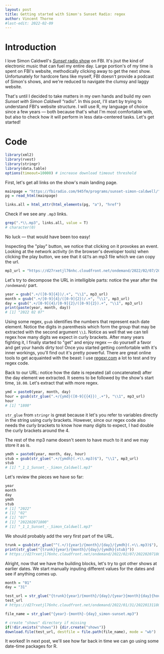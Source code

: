 ```yaml
---
layout: post
title: Getting started with Simon's Sunset Radio: regex
author: Vincent Thorne
#last-edit: 2022-02-09
---
```


# Introduction

I love Simon Caldwell's [*Sunset* radio show](https://fbiradio.com/945fm/programs/sunset-simon-caldwell/) on FBI. It's jsut the kind of electronic music that can fuel my entire day. Large portion's of my time is spent on FBI's website, methodically clicking away to get the next show. Unfortunately for hardcore fans like myself, FBI doesn't provide a podcast of Simon's shows, and we're reduced to navigate the clumsy and laggy website.

That's until I decided to take matters in my own hands and build my own *Sunset with Simon Caldwell* “radio”. In this post, I'll start by trying to understand FBI's website structure. I will use R, my language of choice since a few years — both because that's what I'm most comfortable with, but also to check how it will perform in less data-centered tasks. Let's get started!

# Code

```R
library(xml2)
library(rvest)
library(stringr)
library(data.table)
options(timeout=10000) # increase download timeout threshold
```


First, let's get all links on the show's main landing page.

```R
mainpage = "https://fbiradio.com/945fm/programs/sunset-simon-caldwell/"
pg = read_html(mainpage)

links.all = html_attr(html_elements(pg, "a"), "href")
```

Check if we see any `.mp3` links.

```R
grep(".*\\.mp3", links.all, value = T)
# character(0)
```

No luck — that would have been too easy!

Inspecting the "play" button, we notice that clicking on it provokes an event. Looking at the network activity (in the browser's developer tools) when clicking the play button, we see that it `GET`s an mp3 file which we can copy the url.

```R
mp3_url = "https://d27rxetjl76nhc.cloudfront.net/ondemand/2022/02/07/202202071800_1_1_Sunset_-_Simon_Caldwell.mp3"
```

Let's try to decompose the URL in intelligible parts: notice the year after the `/ondemand/` part.

```R
year = gsub(".+/([0-9]{4})/.+", "\\1", mp3_url)
month = gsub(".+/[0-9]{4}/([0-9]{2})/.+", "\\1", mp3_url)
day = gsub(".+/[0-9]{4}/[0-9]{2}/([0-9]{2}).+", "\\1", mp3_url)
print(paste(year, month, day))
# [1] "2022 02 07"
```

Using some regex, `gsub` identifies the numbers that represent each date element. Notice the digits in parenthesis which form the group that may be extracted with the second argument `\\1`. Notice as well that we can tell regex how many digits we expect in curly brackets. After many years fighting it, I finally started to "get" and enjoy regex — do yourself a favor and get your hands dirty too! Once you started getting comfortable with it's inner workings, you'll find out it's pretty powerful. There are great online tools to get acquainted with the beast: I use [regexr.com](regexr.com) a lot to test and try regex code.

Back to our URL: notice how the date is repeated (all concatenated) after the day element we extracted. It seems to be followed by the show's start time, `18.00`. Let's extract that with more regex.

```R
ymd = paste0(year, month, day)
hour = gsub(str_glue(".+/{ymd}([0-9]{{4}})_.+"), "\\1", mp3_url)
hour
# [1] "1800"
```

`str_glue` from `stringr` is great because it let's you refer to variables directly in the string using curly brackets. However, since our regex code also needs the curly brackets to know how many digits to expect, I had double the curly brackets around the 4.

The rest of the mp3 name doesn't seem to have much to it and we may store it as is.

```R
ymdh = paste0(year, month, day, hour)
stub = gsub(str_glue(".+/{ymdh}(.+\\.mp3)$"), "\\1", mp3_url)
stub
# [1] "_1_1_Sunset_-_Simon_Caldwell.mp3"
```


Let's review the pieces we have so far:
```R
year
month
day
ymdh
stub
# [1] "2022"
# [1] "02"
# [1] "07"
# [1] "202202071800"
# [1] "_1_1_Sunset_-_Simon_Caldwell.mp3"
```

We should probably add the very first part of the URL.
```R
trunk = gsub(str_glue("^(.+/){year}/{month}/{day}/{ymdh}(.+\\.mp3)$"), "\\1", mp3_url)
print(str_glue("{trunk}{year}/{month}/{day}/{ymdh}{stub}"))
# https://d27rxetjl76nhc.cloudfront.net/ondemand/2022/02/07/202202071800_1_1_Sunset_-_Simon_Caldwell.mp3

```

Alright, now that we have the building blocks, let's try to got other shows at earlier dates. We start manually inputing different values for the dates and see if anything comes up.

```R
month = "01"
day = "31"

test_url = str_glue("{trunk}{year}/{month}/{day}/{year}{month}{day}{hour}{stub}")
test_url
# https://d27rxetjl76nhc.cloudfront.net/ondemand/2022/01/31/202201311800_1_1_Sunset_-_Simon_Caldwell.mp3

file_name = str_glue("{year}-{month}-{day}_simon-sunset.mp3")

# create "shows" directory if missing 
if(!dir.exists("shows")) {dir.create("shows")}
download.file(test_url, destfile = file.path(file_name), mode = "wb")
```

It worked! In next post, we'll see how far back in time we can go using some date-time packages for R.